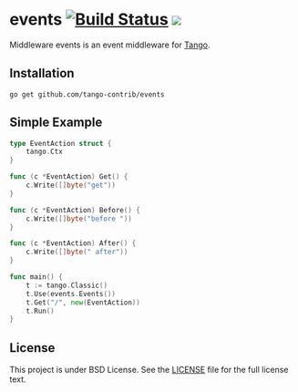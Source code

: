 events [![Build Status](https://drone.io/github.com/tango-contrib/events/status.png)](https://drone.io/github.com/tango-contrib/events/latest) [![](http://gocover.io/_badge/github.com/tango-contrib/events)](http://gocover.io/github.com/tango-contrib/events)
======

Middleware events is an event middleware for [Tango](https://github.com/lunny/tango). 

## Installation

    go get github.com/tango-contrib/events

## Simple Example

```Go
type EventAction struct {
    tango.Ctx
}

func (c *EventAction) Get() {
    c.Write([]byte("get"))
}

func (c *EventAction) Before() {
    c.Write([]byte("before "))
}

func (c *EventAction) After() {
    c.Write([]byte(" after"))
}

func main() {
    t := tango.Classic()
    t.Use(events.Events())
    t.Get("/", new(EventAction))
    t.Run()
}
```

## License

This project is under BSD License. See the [LICENSE](LICENSE) file for the full license text.